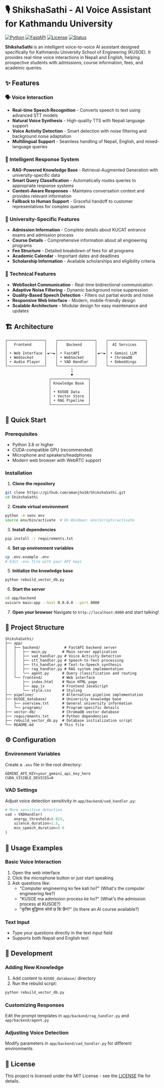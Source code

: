 # 🎙️ ShikshaSathi - AI Voice Assistant for Kathmandu University

[![Python](https://img.shields.io/badge/Python-3.8+-blue.svg)](https://python.org)
[![FastAPI](https://img.shields.io/badge/FastAPI-0.104+-green.svg)](https://fastapi.tiangolo.com)
[![License](https://img.shields.io/badge/License-MIT-yellow.svg)](LICENSE)
[![Status](https://img.shields.io/badge/Status-Active-brightgreen.svg)]()

**ShikshaSathi** is an intelligent voice-to-voice AI assistant designed specifically for Kathmandu University School of Engineering (KUSOE). It provides real-time voice interactions in Nepali and English, helping prospective students with admissions, course information, fees, and academic queries.

## ✨ Features

### 🗣️ **Voice Interaction**
- **Real-time Speech Recognition** - Converts speech to text using advanced STT models
- **Natural Voice Synthesis** - High-quality TTS with Nepali language support
- **Voice Activity Detection** - Smart detection with noise filtering and background noise adaptation
- **Multilingual Support** - Seamless handling of Nepali, English, and mixed-language queries

### 🧠 **Intelligent Response System**
- **RAG-Powered Knowledge Base** - Retrieval-Augmented Generation with university-specific data
- **Smart Query Classification** - Automatically routes queries to appropriate response systems
- **Context-Aware Responses** - Maintains conversation context and provides relevant information
- **Fallback to Human Support** - Graceful handoff to customer representatives for complex queries

### 🎯 **University-Specific Features**
- **Admission Information** - Complete details about KUCAT entrance exams and admission process
- **Course Details** - Comprehensive information about all engineering programs
- **Fee Structure** - Detailed breakdown of fees for all programs
- **Academic Calendar** - Important dates and deadlines
- **Scholarship Information** - Available scholarships and eligibility criteria

### 🔧 **Technical Features**
- **WebSocket Communication** - Real-time bidirectional communication
- **Adaptive Noise Filtering** - Dynamic background noise suppression
- **Quality-Based Speech Detection** - Filters out partial words and noise
- **Responsive Web Interface** - Modern, mobile-friendly design
- **Scalable Architecture** - Modular design for easy maintenance and updates

## 🏗️ Architecture

```
┌─────────────────┐    ┌─────────────────┐    ┌─────────────────┐
│   Frontend      │    │    Backend      │    │  AI Services    │
│                 │    │                 │    │                 │
│ • Web Interface │◄──►│ • FastAPI       │◄──►│ • Gemini LLM    │
│ • WebSocket     │    │ • WebSocket     │    │ • ChromaDB      │
│ • Audio Player  │    │ • VAD Handler   │    │ • Embeddings    │
└─────────────────┘    └─────────────────┘    └─────────────────┘
                              │
                              ▼
                    ┌─────────────────┐
                    │ Knowledge Base  │
                    │                 │
                    │ • KUSOE Data    │
                    │ • Vector Store  │
                    │ • RAG Pipeline  │
                    └─────────────────┘
```

## 🚀 Quick Start

### Prerequisites
- Python 3.8 or higher
- CUDA-compatible GPU (recommended)
- Microphone and speakers/headphones
- Modern web browser with WebRTC support

### Installation

1. **Clone the repository**
```bash
git clone https://github.com/amanjha10/ShikshaSathi.git
cd ShikshaSathi
```

2. **Create virtual environment**
```bash
python -m venv env
source env/bin/activate  # On Windows: env\Scripts\activate
```

3. **Install dependencies**
```bash
pip install -r requirements.txt
```

4. **Set up environment variables**
```bash
cp .env.example .env
# Edit .env file with your API keys
```

5. **Initialize the knowledge base**
```bash
python rebuild_vector_db.py
```

6. **Start the server**
```bash
cd app/backend
uvicorn main:app --host 0.0.0.0 --port 8000
```

7. **Open your browser**
Navigate to `http://localhost:8000` and start talking!

## 📁 Project Structure

```
ShikshaSathi/
├── app/
│   ├── backend/           # FastAPI backend server
│   │   ├── main.py       # Main server application
│   │   ├── vad_handler.py # Voice Activity Detection
│   │   ├── stt_handler.py # Speech-to-Text processing
│   │   ├── tts_handler.py # Text-to-Speech synthesis
│   │   ├── rag_handler.py # RAG system implementation
│   │   └── agent.py      # Query classification and routing
│   └── frontend/         # Web interface
│       ├── index.html    # Main HTML page
│       ├── app.js        # Frontend JavaScript
│       └── style.css     # Styling
├── pipeline/             # Alternative pipeline implementation
├── KUSOE_database/       # University knowledge base
│   ├── overview.txt      # General university information
│   └── programs/         # Program-specific details
├── vector-db/            # ChromaDB vector database
├── requirements.txt      # Python dependencies
├── rebuild_vector_db.py  # Database initialization script
└── README.md            # This file
```

## ⚙️ Configuration

### Environment Variables
Create a `.env` file in the root directory:

```env
GEMINI_API_KEY=your_gemini_api_key_here
CUDA_VISIBLE_DEVICES=0
```

### VAD Settings
Adjust voice detection sensitivity in `app/backend/vad_handler.py`:

```python
# More sensitive detection
vad = VADHandler(
    energy_threshold=0.015,
    silence_duration=1.5,
    min_speech_duration=0.6
)
```

## 🎯 Usage Examples

### Basic Voice Interaction
1. Open the web interface
2. Click the microphone button or just start speaking
3. Ask questions like:
   - "Computer engineering ko fee kati ho?" (What's the computer engineering fee?)
   - "KUSOE ma admission process ke ho?" (What's the admission process at KUSOE?)
   - "कृत्रिम बुद्धिमत्ता कोर्स छ कि छैन?" (Is there an AI course available?)

### Text Input
- Type your questions directly in the text input field
- Supports both Nepali and English text

## 🔧 Development

### Adding New Knowledge
1. Add content to `KUSOE_database/` directory
2. Run the rebuild script:
```bash
python rebuild_vector_db.py
```

### Customizing Responses
Edit the prompt templates in `app/backend/rag_handler.py` and `app/backend/agent.py`

### Adjusting Voice Detection
Modify parameters in `app/backend/vad_handler.py` for different environments


## 📄 License

This project is licensed under the MIT License - see the [LICENSE](LICENSE) file for details.

